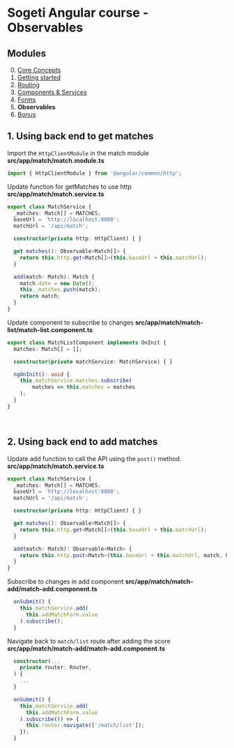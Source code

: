 # Sogeti Angular course - Observables
## Modules
0. [Core Concepts](https://github.com/sogeti-omnichannel/angular-fundamentals)
1. [Getting started](https://github.com/sogeti-omnichannel/angular-fundamentals/tree/1-getting-started)
1. [Routing](https://github.com/sogeti-omnichannel/angular-fundamentals/tree/2-routing)
1. [Components & Services](https://github.com/sogeti-omnichannel/angular-fundamentals/tree/3-components-and-services)
1. [Forms](https://github.com/sogeti-omnichannel/angular-fundamentals/tree/4-forms)
1. **Observables**
1. [Bonus](https://github.com/sogeti-omnichannel/angular-fundamentals/tree/6-bonus)
## 1. Using back end to get matches
Import the `HttpClientModule` in the match module
**src/app/match/match.module.ts**
```typescript
import { HttpClientModule } from '@angular/common/http';
```

Update function for getMatches to use http
**src/app/match/match.service.ts**
```typescript
export class MatchService {
  _matches: Match[] = MATCHES;
  baseUrl = 'http://localhost:8080';
  matchUrl = '/api/match';

  constructor(private http: HttpClient) { }

  get matches(): Observable<Match[]> {
    return this.http.get<Match[]>(this.baseUrl + this.matchUrl);
  }

  add(match: Match): Match {
    match.date = new Date();
    this._matches.push(match);
    return match;
  }
}
```

Update component to subscribe to changes
**src/app/match/match-list/match-list.component.ts**
```typescript
export class MatchListComponent implements OnInit {
  matches: Match[] = [];

  constructor(private matchService: MatchService) { }

  ngOnInit(): void {
    this.matchService.matches.subscribe(
        matches => this.matches = matches
    );
  }
}
```
 
## 2. Using back end to add matches
Update add function to call the API using the `post()` method.
**src/app/match/match.service.ts**
```typescript
export class MatchService {
  _matches: Match[] = MATCHES;
  baseUrl = 'http://localhost:8080';
  matchUrl = '/api/match';

  constructor(private http: HttpClient) { }

  get matches(): Observable<Match[]> {
    return this.http.get<Match[]>(this.baseUrl + this.matchUrl);
  }

  add(match: Match): Observable<Match> {
    return this.http.post<Match>(this.baseUrl + this.matchUrl, match, httpOptions);
  }
}
```

Subscribe to changes in add component
**src/app/match/match-add/match-add.component.ts**
```typescript
  onSubmit() {
    this.matchService.add(
      this.addMatchForm.value
    ).subscribe();
  }
```

Navigate back to `match/list` route after adding the score
**src/app/match/match-add/match-add.component.ts**
```typescript
  constructor(...
    private router: Router,
  ) { 
    ...
  }

  onSubmit() {
    this.matchService.add(
      this.addMatchForm.value
    ).subscribe(() => {
      this.router.navigate(['/match/list']);
    });
  }
```